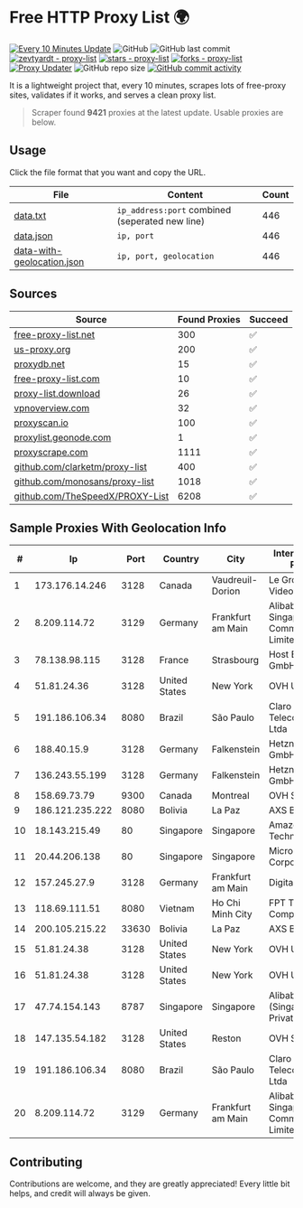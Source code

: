 
# Free HTTP Proxy List 🌍

[![Every 10 Minutes Update](https://github.com/mertguvencli/http-proxy-list/actions/workflows/main.yml/badge.svg?branch=main)](https://github.com/mertguvencli/http-proxy-list/actions/workflows/main.yml)
![GitHub](https://img.shields.io/github/license/mertguvencli/http-proxy-list)
![GitHub last commit](https://img.shields.io/github/last-commit/mertguvencli/http-proxy-list)
[![zevtyardt - proxy-list](https://img.shields.io/static/v1?label=zevtyardt&message=proxy-list&color=blue&logo=github)](https://github.com/zevtyardt/proxy-list "Go to GitHub repo")
[![stars - proxy-list](https://img.shields.io/github/stars/zevtyardt/proxy-list?style=social)](https://github.com/zevtyardt/proxy-list)
[![forks - proxy-list](https://img.shields.io/github/forks/zevtyardt/proxy-list?style=social)](https://github.com/zevtyardt/proxy-list)
[![Proxy Updater](https://github.com/zevtyardt/proxy-list/workflows/Proxy%20Updater/badge.svg)](https://github.com/zevtyardt/proxy-list/actions?query=workflow:"Proxy+Updater")
![GitHub repo size](https://img.shields.io/github/repo-size/zevtyardt/proxy-list)
[![GitHub commit activity](https://img.shields.io/github/commit-activity/m/zevtyardt/proxy-list?logo=commits)](https://github.com/zevtyardt/proxy-list/commits/main)

It is a lightweight project that, every 10 minutes, scrapes lots of free-proxy sites, validates if it works, and serves a clean proxy list.

> Scraper found **9421** proxies at the latest update. Usable proxies are below.

## Usage

Click the file format that you want and copy the URL.

|File|Content|Count|
|----|-------|-----|
|[data.txt](https://raw.githubusercontent.com/mertguvencli/http-proxy-list/main/proxy-list/data.txt)|`ip_address:port` combined (seperated new line)|446|
|[data.json](https://raw.githubusercontent.com/mertguvencli/http-proxy-list/main/proxy-list/data.json)|`ip, port`|446|
|[data-with-geolocation.json](https://raw.githubusercontent.com/mertguvencli/http-proxy-list/main/proxy-list/data-with-geolocation.json)|`ip, port, geolocation`|446|

## Sources

|Source|Found Proxies|Succeed|
|------|-------------|-------|
|[free-proxy-list.net](https://free-proxy-list.net)|300|✅|
|[us-proxy.org](https://www.us-proxy.org)|200|✅|
|[proxydb.net](http://proxydb.net)|15|✅|
|[free-proxy-list.com](https://free-proxy-list.com/?page=&port=&type%5B%5D=http&type%5B%5D=https&up_time=0&search=Search)|10|✅|
|[proxy-list.download](https://www.proxy-list.download/HTTP)|26|✅|
|[vpnoverview.com](https://vpnoverview.com/privacy/anonymous-browsing/free-proxy-servers)|32|✅|
|[proxyscan.io](https://www.proxyscan.io)|100|✅|
|[proxylist.geonode.com](https://proxylist.geonode.com/api/proxy-list?limit=300&page=1&sort_by=lastChecked&sort_type=desc&protocols=http,https)|1|✅|
|[proxyscrape.com](https://api.proxyscrape.com/v2/?request=displayproxies&protocol=http&timeout=10000&country=all&ssl=all&anonymity=all)|1111|✅|
|[github.com/clarketm/proxy-list](https://raw.githubusercontent.com/clarketm/proxy-list/master/proxy-list-raw.txt)|400|✅|
|[github.com/monosans/proxy-list](https://raw.githubusercontent.com/monosans/proxy-list/main/proxies/http.txt)|1018|✅|
|[github.com/TheSpeedX/PROXY-List](https://raw.githubusercontent.com/TheSpeedX/PROXY-List/master/http.txt)|6208|✅|


## Sample Proxies With Geolocation Info

|#|Ip|Port|Country|City|Internet Service Provider|
|-|--|----|-------|----|-------------------------|
|1|173.176.14.246|3128|Canada|Vaudreuil-Dorion|Le Groupe Videotron Ltee|
|2|8.209.114.72|3129|Germany|Frankfurt am Main|Alibaba.com Singapore E-Commerce Private Limited|
|3|78.138.98.115|3128|France|Strasbourg|Host Europe GmbH|
|4|51.81.24.36|3128|United States|New York|OVH US LLC|
|5|191.186.106.34|8080|Brazil|São Paulo|Claro NXT Telecomunicacoes Ltda|
|6|188.40.15.9|3128|Germany|Falkenstein|Hetzner Online GmbH|
|7|136.243.55.199|3128|Germany|Falkenstein|Hetzner Online GmbH|
|8|158.69.73.79|9300|Canada|Montreal|OVH SAS|
|9|186.121.235.222|8080|Bolivia|La Paz|AXS Bolivia S. A.|
|10|18.143.215.49|80|Singapore|Singapore|Amazon Technologies Inc.|
|11|20.44.206.138|80|Singapore|Singapore|Microsoft Corporation|
|12|157.245.27.9|3128|Germany|Frankfurt am Main|DigitalOcean, LLC|
|13|118.69.111.51|8080|Vietnam|Ho Chi Minh City|FPT Telecom Company|
|14|200.105.215.22|33630|Bolivia|La Paz|AXS Bolivia S. A.|
|15|51.81.24.38|3128|United States|New York|OVH US LLC|
|16|51.81.24.38|3128|United States|New York|OVH US LLC|
|17|47.74.154.143|8787|Singapore|Singapore|Alibaba Cloud (Singapore) Private Limited|
|18|147.135.54.182|3128|United States|Reston|OVH SAS|
|19|191.186.106.34|8080|Brazil|São Paulo|Claro NXT Telecomunicacoes Ltda|
|20|8.209.114.72|3129|Germany|Frankfurt am Main|Alibaba.com Singapore E-Commerce Private Limited|



## Contributing

Contributions are welcome, and they are greatly appreciated! Every
little bit helps, and credit will always be given.

